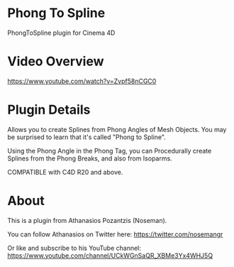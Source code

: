 # Phong To Spline
PhongToSpline plugin for Cinema 4D

# Video Overview
https://www.youtube.com/watch?v=Zvpf58nCGC0

# Plugin Details

Allows you to create Splines from Phong Angles of Mesh Objects. You may be surprised to learn that it's called "Phong to Spline".

Using the Phong Angle in the Phong Tag, you can Procedurally create Splines from the Phong Breaks, and also from Isoparms.

COMPATIBLE with C4D R20 and above.

# About
This is a plugin from Athanasios Pozantzis (Noseman).

You can follow Athanasios on Twitter here: https://twitter.com/nosemangr

Or like and subscribe to his YouTube channel: https://www.youtube.com/channel/UCkWGnSaQR_XBMe3Yx4WHJ5Q